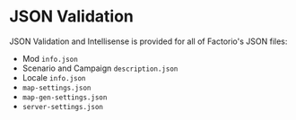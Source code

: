 # JSON Validation

JSON Validation and Intellisense is provided for all of Factorio's JSON files:
  * Mod `info.json`
  * Scenario and Campaign `description.json`
  * Locale `info.json`
  * `map-settings.json`
  * `map-gen-settings.json`
  * `server-settings.json`
